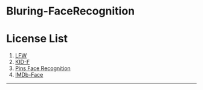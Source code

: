 # Bluring-FaceRecognition

License List
============
1. [LFW](http://vis-www.cs.umass.edu/lfw)
2. [KID-F](https://www.kaggle.com/datasets/vkehfdl1/kidf-kpop-idol-dataset-female)
3. [Pins Face Recognition](https://www.kaggle.com/datasets/hereisburak/pins-face-recognition)
4. [IMDb-Face](https://github.com/fwang91/IMDb-Face)
---------------------------------------------------

